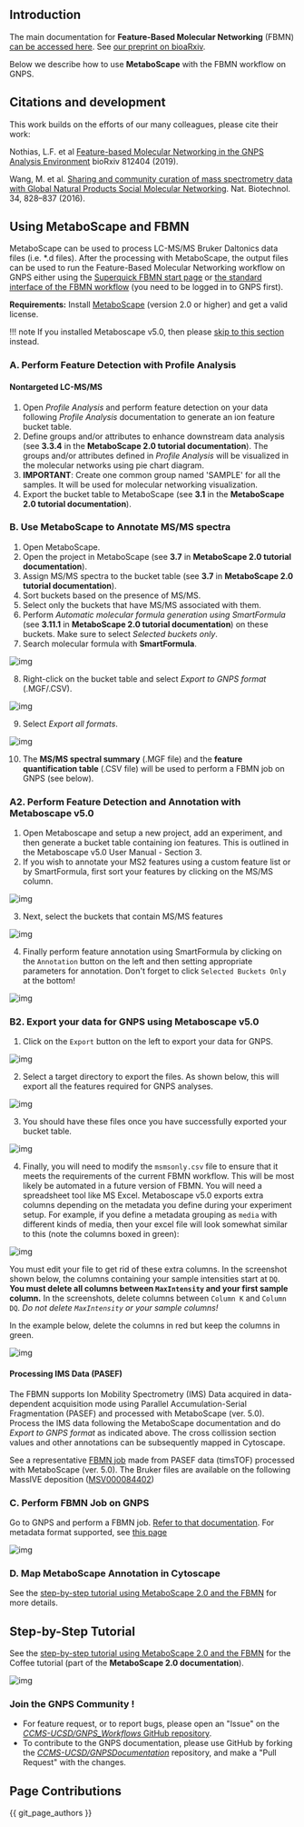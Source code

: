 ## Introduction

The main documentation for **Feature-Based Molecular Networking** (FBMN) [can be accessed here](featurebasedmolecularnetworking.md). See [our preprint on bioaRxiv](https://www.biorxiv.org/content/10.1101/812404v1).

Below we describe how to use **MetaboScape** with the FBMN workflow on GNPS.


## Citations and development

This work builds on the efforts of our many colleagues, please cite their work:

Nothias, L.F. et al [Feature-based Molecular Networking in the GNPS Analysis Environment](https://www.biorxiv.org/content/10.1101/812404v1) bioRxiv 812404 (2019).

Wang, M. et al. [Sharing and community curation of mass spectrometry data with Global Natural Products Social Molecular Networking](https://doi.org/10.1038/nbt.3597). Nat. Biotechnol. 34, 828–837 (2016).


## Using MetaboScape and FBMN

MetaboScape can be used to process LC-MS/MS Bruker Daltonics data files (i.e. *.d files). After the processing with MetaboScape, the output files can be used to run the Feature-Based Molecular Networking workflow on GNPS either using the [Superquick FBMN start page](https://gnps-quickstart.ucsd.edu/) or [the standard interface of the FBMN workflow](https://gnps.ucsd.edu/ProteoSAFe/index.jsp?params=%7B%22workflow%22:%22FEATURE-BASED-MOLECULAR-NETWORKING%22,%22library_on_server%22:%22d.speclibs;%22%7D) (you need to be logged in to GNPS first).

**Requirements:** 
Install [MetaboScape](https://www.bruker.com/products/mass-spectrometry-and-separations/ms-software/metaboscape/overview.html) (version 2.0 or higher) and get a valid license.

!!! note
    If you installed Metaboscape v5.0, then please [skip to this section](#a2-perform-feature-detection-and-annotation-with-metaboscape-v50) instead.  

### A. Perform Feature Detection with Profile Analysis

#### Nontargeted LC-MS/MS
1. Open *Profile Analysis* and perform feature detection on your data following *Profile Analysis* documentation to generate an ion feature bucket table.
2. Define groups and/or attributes to enhance downstream data analysis (see **3.3.4** in the **MetaboScape 2.0 tutorial documentation**). The groups and/or attributes defined in *Profile Analysis* will be visualized in the molecular networks using pie chart diagram.
3. **IMPORTANT**: Create one common group named 'SAMPLE' for all the samples. It will be used for molecular networking visualization.
4. Export the bucket table to MetaboScape (see **3.1** in the **MetaboScape 2.0 tutorial documentation**).

### B. Use MetaboScape to Annotate MS/MS spectra
1. Open MetaboScape.
2. Open the project in MetaboScape (see **3.7** in **MetaboScape 2.0 tutorial documentation**).
3. Assign MS/MS spectra to the bucket table (see **3.7** in **MetaboScape 2.0 tutorial documentation**).
4. Sort buckets based on the presence of MS/MS.
5. Select only the buckets that have MS/MS associated with them.
6. Perform *Automatic molecular formula generation using SmartFormula* (see **3.11.1** in **MetaboScape 2.0 tutorial documentation**) on these buckets. Make sure to select *Selected buckets only*.
7. Search molecular formula with **SmartFormula**.

![img](img/metaboscapeexportforgnps/Metabo_2.PNG)

8. Right-click on the bucket table and select *Export to GNPS format* (.MGF/.CSV).

![img](img/metaboscapeexportforgnps/Metabo_3.png)

9. Select *Export all formats*.

![img](img/metaboscapeexportforgnps/Metabo_4.PNG)

10. The **MS/MS spectral summary** (.MGF file) and the **feature quantification table** (.CSV file) will be used to perform a FBMN job on GNPS (see below).


### A2. Perform Feature Detection and Annotation with Metaboscape v5.0
1. Open Metaboscape and setup a new project, add an experiment, and then generate a bucket table containing ion features. This is outlined in the Metaboscape v5.0 User Manual - Section 3.
2. If you wish to annotate your MS2 features using a custom feature list or by SmartFormula, first sort your features by clicking on the MS/MS column.  

![img](img/metaboscapeexportforgnps/metabo_v5_sort_by_msms.png)

3. Next, select the buckets that contain MS/MS features  

![img](img/metaboscapeexportforgnps/metabo_v5_select_msms_buckets_only.png)

4. Finally perform feature annotation using SmartFormula by clicking on the `Annotation` button on the left and then setting appropriate parameters for annotation. Don't forget to click `Selected Buckets Only` at the bottom!  

![img](img/metaboscapeexportforgnps/metabo_v5_annotate_with_SmartFormula.png)

### B2. Export your data for GNPS using Metaboscape v5.0  

1. Click on the `Export` button on the left to export your data for GNPS.  

![img](img/metaboscapeexportforgnps/metabo_v5_export_menu.png)

2. Select a target directory to export the files. As shown below, this will export all the features required for GNPS analyses. 

![img](img/metaboscapeexportforgnps/metabo_v5_export_dialog_box.png)

3. You should have these files once you have successfully exported your bucket table.

![img](img/metaboscapeexportforgnps/metabo_v5_exported_files.png)

4. Finally, you will need to modify the `msmsonly.csv` file to ensure that it meets the requirements of the current FBMN workflow. This will be most likely be automated in a future version of FBMN. You will need a spreadsheet tool like MS Excel. Metaboscape v5.0 exports extra columns depending on the metadata you define during your experiment setup. For example, if you define a metadata grouping as `media` with different kinds of media, then your excel file will look somewhat similar to this (note the columns boxed in green):

![img](img/metaboscapeexportforgnps/metabo_v5_extra_columns_example.png)

You must edit your file to get rid of these extra columns. In the screenshot shown below, the columns containing your sample intensities start at `DQ`. **You must delete all columns between  `MaxIntensity` and your first sample column.** In the screenshots, delete columns between `Column K` and `Column DQ`. _Do not delete `MaxIntensity` or your sample columns!_ 

In the example below, delete the columns in red but keep the columns in green.

![img](img/metaboscapeexportforgnps/metabo_v5_extra_column_columns_to_delete.png)

#### Processing IMS Data (PASEF)

The FBMN supports Ion Mobility Spectrometry (IMS) Data acquired in data-dependent acquisition mode using Parallel Accumulation-Serial Fragmentation (PASEF) and processed with MetaboScape (ver. 5.0). Process the IMS data following the MetaboScape documentation and do *Export to GNPS format* as indicated above. The cross collission section values and other annotations can be subsequently mapped in Cytoscape.

See a representative [FBMN job](https://gnps.ucsd.edu/ProteoSAFe/status.jsp?task=0d89db67b0974939a91cb7d5bfe87072) made from PASEF data (timsTOF) processed with MetaboScape (ver. 5.0). The Bruker files are available on the following MassIVE deposition ([MSV000084402](https://gnps.ucsd.edu/ProteoSAFe/result.jsp?task=36fea50f5e7b4a049d336f28c5884ff9&view=advanced_view))


### C. Perform FBMN Job on GNPS
Go to GNPS and perform a FBMN job. [Refer to that documentation](featurebasedmolecularnetworking.md). For metadata format supported, see [this page](metadata.md)

![img](img/metaboscapeexportforgnps/quickstart_metaboscape.png)

### D. Map MetaboScape Annotation in Cytoscape
See the [step-by-step tutorial using MetaboScape 2.0 and the FBMN](tutorials/coffee-tutorial-metaboscape.md) for more details.


## Step-by-Step Tutorial
See the [step-by-step tutorial using MetaboScape 2.0 and the FBMN](tutorials/coffee-tutorial-metaboscape.md) for the Coffee tutorial (part of the **MetaboScape 2.0 documentation**).

![img](img/metaboscapeexportforgnps/Cyto13.PNG)

### Join the GNPS Community !

- For feature request, or to report bugs, please open an "Issue" on the [*CCMS-UCSD/GNPS_Workflows* GitHub repository](https://github.com/CCMS-UCSD/GNPS_Workflows).
- To contribute to the GNPS documentation, please use GitHub by forking the [*CCMS-UCSD/GNPSDocumentation*](https://github.com/CCMS-UCSD/GNPSDocumentation) repository, and make a "Pull Request" with the changes.

## Page Contributions

{{ git_page_authors }}
